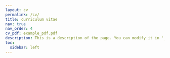 ```yaml
---
layout: cv
permalink: /cv/
title: curriculum vitae
nav: true
nav_order: 4
cv_pdf: example_pdf.pdf
description: This is a description of the page. You can modify it in '_pages/cv.md'. You can also change or remove the top pdf download button.
toc:
  sidebar: left
---
```

